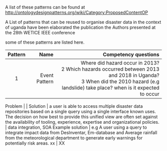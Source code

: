 A list of these patterns can be found at http://ontologydesignpatterns.org/wiki/Category:ProposedContentOP

A List of patterns that can be reused to organise disaster data in the context of uganda have been elaborated the publication the Authors presented at the 28th WETICE IEEE conference

some of these patterns  are listed here.


Pattern   | Name |Competency questions
:------:|-------------------:|-----------------------:
1| Event Pattern | Where did hazard occur in 2013? <br/> 2 Which hazards occurred between 2013 and 2018 in Uganda? <br/> 3 When did the 2010 hazard (e.g landslide) take place? when is it expected to occur



Problem  | |
Solution | a user is able to access multiple disaster data repositories based on a single query using a single interface known uses. The decision on how best to provide this unified view are often set against the availability of tooling, experience, expertise and  organizational policies. | data integration, SOA 
Example solution | e.g A user using a query to integrate impact data from  DesInventar, Em-database and Average rainfall from the meteorological department to generate early warnings for potentially risk areas. 
xx  | XX


